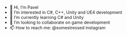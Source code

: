 - 👋 Hi, I’m Pavel
- 👀 I’m interested in C#, C++, Unity and UE4 development
- 🌱 I’m currently learning C# and Unity
- 💞️ I’m looking to collaborate on game development
- 📫 How to reach me: @somestressed instagram

<!---
PavelSergeevGuess/PavelSergeevGuess is a ✨ special ✨ repository because its `README.md` (this file) appears on your GitHub profile.
You can click the Preview link to take a look at your changes.
--->
